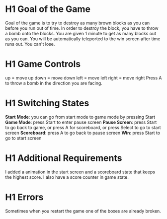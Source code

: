 # H1 Goal of the Game
Goal of the game is to try to destroy as many brown blocks as you can before you run out of time. In order to destroy the block, you have to throw a bomb onto the blocks. You are given 1 minute to get as many blocks out as you can. You will be automatically teleported to the win screen after time runs out. You can't lose.

# H1 Game Controls
up = move up
down = move down
left = move left
right = move right
Press A to throw a bomb in the direction you are facing.
# H1 Switching States
**Start Mode**: you can go from start mode to game mode by pressing Start
**Game Mode**: press Start to enter pause screen
**Pause Screen**: press Start to go back to game, or press A for scoreboard, or press Select to go to start screen
**Scoreboard**: press A to go back to pause screen
**Win**: press Start to go to start screen

# H1 Additional Requirements
I added a animation in the start screen and a scoreboard state that keeps the highest score. I also have a score counter in game state.

# H1 Errors
Sometimes when you restart the game one of the boxes are already broken.